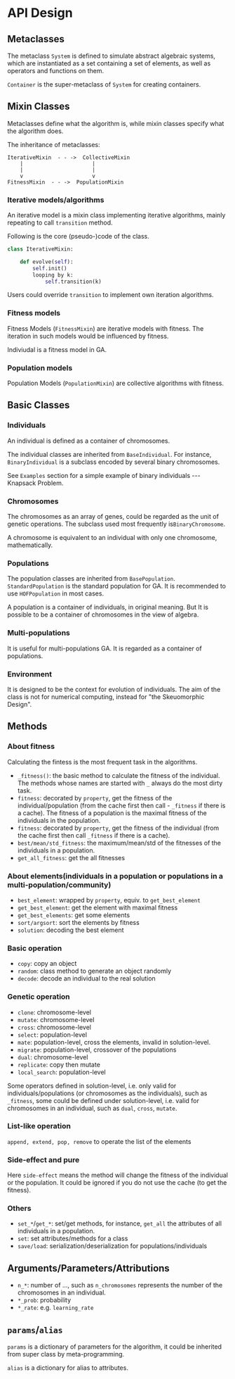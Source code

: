 # API Design

## Metaclasses
The metaclass `System` is defined to simulate abstract algebraic systems, which are instantiated as a set containing a set of elements, as well as operators and functions on them.

`Container` is the super-metaclass of `System` for creating containers.

## Mixin Classes

Metaclasses define what the algorithm is, while mixin classes specify what the algorithm does. 

The inheritance of metaclasses:
```
IterativeMixin  - - ->  CollectiveMixin
    |                      |
    |                      |
    v                      v
FitnessMixin  - - ->  PopulationMixin
```

### Iterative models/algorithms

An iterative model is a mixin class implementing iterative algorithms, mainly repeating to call `transition` method.

Following is the core (pseudo-)code of the class.

```python
class IterativeMixin:

    def evolve(self):
        self.init()
        looping by k:
            self.transition(k)
```

Users could override `transition` to implement own iteration algorithms.


### Fitness models

Fitness Models (`FitnessMixin`) are iterative models with fitness. The iteration in such models would be influenced by fitness.

Indiviudal is a fitness model in GA.

### Population models

Population Models (`PopulationMixin`) are collective algorithms with fitness.


## Basic Classes

### Individuals

An individual is defined as a container of chromosomes.

The individual classes are inherited from `BaseIndividual`. For instance, `BinaryIndividual` is a subclass encoded by   several binary chromosomes.


See `Examples` section for a simple example of binary individuals --- Knapsack Problem.


### Chromosomes

The chromosomes as an array of genes, could be regarded as the unit of genetic operations.  The subclass used most frequently is`BinaryChromosome`.

A chromosome is equivalent to an individual with only one chromosome, mathematically.


### Populations

The population classes are inherited from `BasePopulation`. `StandardPopulation` is the standard population for GA. It is recommended to use `HOFPopulation` in most cases.

A population is a container of individuals, in original meaning. But It is possible to be a container of chromosomes in the view of algebra.


### Multi-populations

It is useful for multi-populations GA. It is regarded as a container of populations.


### Environment
It is designed to be the context for evolution of individuals. The aim of the class is not for numerical computing, instead for "the Skeuomorphic Design".

## Methods

### About fitness
Calculating the fintess is the most frequent task in the algorithms.

- `_fitness()`: the basic method to calculate the fitness of the individual. The methods whose names are started with `_` always do the most dirty task.
- `fitness`: decorated by `property`, get the fitness of the individual/population (from the cache first then call - `_fitness` if there is a cache). The fitness of a population is the maximal fitness of the individuals in the population.
- `fitness`: decorated by `property`, get the fitness of the individual (from the cache first then call `_fitness` if there is a cache).
- `best/mean/std_fitness`: the maximum/mean/std of the fitnesses of the individuals in a population.
- `get_all_fitness`: get the all fitnesses

### About elements(individuals in a population or populations in a multi-population/community)

- `best_element`: wrapped by `property`, equiv. to `get_best_element`
- `get_best_element`: get the element with maximal fitness
- `get_best_elements`: get some elements
- `sort/argsort`: sort the elements by fitness
- `solution`: decoding the best element

### Basic operation

- `copy`: copy an object
- `random`: class method to generate an object randomly
- `decode`: decode an individual to the real solution

### Genetic operation
- `clone`: chromosome-level
- `mutate`: chromosome-level
- `cross`: chromosome-level
- `select`: population-level
- `mate`: population-level, cross the elements, invalid in solution-level.
- `migrate`: population-level, crossover of the populations
- `dual`: chromosome-level
- `replicate`: copy then mutate
- `local_search`: population-level

Some operators defined in solution-level, i.e. only valid for individuals/populations (or chromosomes as the individuals), such as `_fitness`, some could be defined under solution-level, i.e. valid for chromosomes in an individual, such as `dual`, `cross`, `mutate`.

### List-like operation
`append, extend, pop, remove` to operate the list of the elements

### Side-effect and pure

Here `side-effect` means the method will change the fitness of the individual or the population. It could be ignored if you do not use the cache (to get the fitness).

### Others

- `set_*`/`get_*`: set/get methods, for instance, `get_all` the attributes of all individuals in a population.
- `set`: set attributes/methods for a class
- `save/load`: serialization/deserialization for populations/individuals

## Arguments/Parameters/Attributions

- `n_*`: number of ..., such as `n_chromosomes` represents the number of the chromosomes in an individual.
- `*_prob`: probability
- `*_rate`: e.g. `learning_rate`

## `params`/`alias`

`params` is a dictionary of parameters for the algorithm, it could be inherited from super class by meta-programming.

`alias` is a dictionary for alias to attributes.
